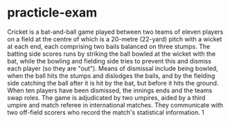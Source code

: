 # practicle-exam
Cricket is a bat-and-ball game played between two teams of eleven players on a field at the centre of which is a 20-metre (22-yard) pitch with a wicket at each end, each comprising two bails balanced on three stumps. The batting side scores runs by striking the ball bowled at the wicket with the bat, while the bowling and fielding side tries to prevent this and dismiss each player (so they are "out"). Means of dismissal include being bowled, when the ball hits the stumps and dislodges the bails, and by the fielding side catching the ball after it is hit by the bat, but before it hits the ground. When ten players have been dismissed, the innings ends and the teams swap roles. The game is adjudicated by two umpires, aided by a third umpire and match referee in international matches. They communicate with two off-field scorers who record the match's statistical information.
1
